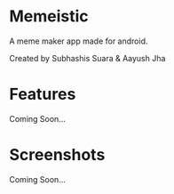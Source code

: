 # Memeistic

A meme maker app made for android.

Created by Subhashis Suara & Aayush Jha

# Features

Coming Soon...

# Screenshots

Coming Soon...
